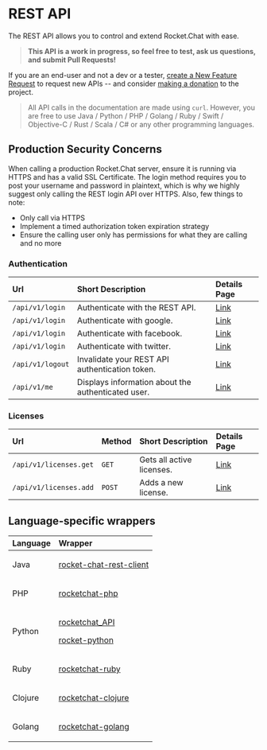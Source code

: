 # REST API

The REST API allows you to control and extend Rocket.Chat with ease.

> **This API is a work in progress, so feel free to test, ask us questions, and submit Pull Requests!**

If you are an end-user and not a dev or a tester, [create a New Feature Request](https://forums.rocket.chat/c/feature-requests) to request new APIs -- and consider [making a donation](https://www.paypal.com/cgi-bin/webscr?cmd=_s-xclick&hosted_button_id=ZL94ZE6LGVUSN) to the project.

> All API calls in the documentation are made using `curl`. However, you are free to use Java / Python / PHP / Golang / Ruby / Swift / Objective-C / Rust / Scala / C\# or any other programming languages.

## Production Security Concerns

When calling a production Rocket.Chat server, ensure it is running via HTTPS and has a valid SSL Certificate. The login method requires you to post your username and password in plaintext, which is why we highly suggest only calling the REST login API over HTTPS. Also, few things to note:

* Only call via HTTPS
* Implement a timed authorization token expiration strategy
* Ensure the calling user only has permissions for what they are calling and no more

### Authentication

| Url | Short Description | Details Page |
| :--- | :--- | :--- |
| `/api/v1/login` | Authenticate with the REST API. | [Link](endpoints/team-collaboration-endpoints/others/authentication-endpoints/login.md) |
| `/api/v1/login` | Authenticate with google. | [Link](endpoints/team-collaboration-endpoints/others/authentication-endpoints/google.md) |
| `/api/v1/login` | Authenticate with facebook. | [Link](endpoints/team-collaboration-endpoints/others/authentication-endpoints/facebook.md) |
| `/api/v1/login` | Authenticate with twitter. | [Link](endpoints/team-collaboration-endpoints/others/authentication-endpoints/twitter.md) |
| `/api/v1/logout` | Invalidate your REST API authentication token. | [Link](endpoints/team-collaboration-endpoints/others/authentication-endpoints/logout.md) |
| `/api/v1/me` | Displays information about the authenticated user. | [Link](endpoints/team-collaboration-endpoints/others/authentication-endpoints/me.md) |

### Licenses

| Url | Method | Short Description | Details Page |
| :--- | :--- | :--- | :--- |
| `/api/v1/licenses.get` | `GET` | Gets all active licenses. | [Link](https://github.com/RocketChat/docs/tree/06af028aecca9430169baa3f517704a68deb6278/api/rest-api/methods/licenses/get.md) |
| `/api/v1/licenses.add` | `POST` | Adds a new license. | [Link](https://github.com/RocketChat/docs/tree/06af028aecca9430169baa3f517704a68deb6278/api/rest-api/methods/licenses/add.md) |

## Language-specific wrappers

<table>
  <thead>
    <tr>
      <th style="text-align:left">Language</th>
      <th style="text-align:left">Wrapper</th>
    </tr>
  </thead>
  <tbody>
    <tr>
      <td style="text-align:left">Java</td>
      <td style="text-align:left">
        <p></p>
        <p><a href="https://github.com/baloise/rocket-chat-rest-client">rocket-chat-rest-client</a>
        </p>
      </td>
    </tr>
    <tr>
      <td style="text-align:left">PHP</td>
      <td style="text-align:left">
        <p></p>
        <p><a href="https://github.com/alekseykuleshov/rocket-chat">rocketchat-php</a>
        </p>
      </td>
    </tr>
    <tr>
      <td style="text-align:left">Python</td>
      <td style="text-align:left">
        <p></p>
        <p><a href="https://github.com/jadolg/rocketchat_API">rocketchat_API</a>
        </p>
        <p><a href="https://github.com/Pipoline/rocket-python">rocket-python</a>
        </p>
      </td>
    </tr>
    <tr>
      <td style="text-align:left">Ruby</td>
      <td style="text-align:left">
        <p></p>
        <p><a href="https://github.com/abrom/rocketchat-ruby">rocketchat-ruby</a>
        </p>
      </td>
    </tr>
    <tr>
      <td style="text-align:left">Clojure</td>
      <td style="text-align:left">
        <p></p>
        <p><a href="https://github.com/MalloZup/missile">rocketchat-clojure</a>
        </p>
      </td>
    </tr>
    <tr>
      <td style="text-align:left">Golang</td>
      <td style="text-align:left">
        <p></p>
        <p><a href="https://github.com/badkaktus/gorocket">rocketchat-golang</a>
        </p>
      </td>
    </tr>
  </tbody>
</table>

